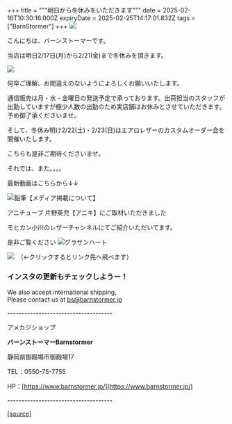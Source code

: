 +++
title = """明日から冬休みをいただきます"""
date = 2025-02-16T10:30:16.000Z
expiryDate = 2025-02-25T14:17:01.832Z
tags = ["BarnStormer"]
+++
[![](https://stat.ameba.jp/user_images/20231023/16/barnstormer-go/b2/03/p/o0420015015354743273.png)](https://ameblo.jp/barnstormer-go/entry-12825670498.html)

こんにちは、バーンストーマーです。

当店は明日2/17日(月)から2/21(金)まで冬休みを頂きます。

[![](https://stat.ameba.jp/user_images/20250216/19/barnstormer-go/66/e7/p/o0410017015544961588.png)](https://stat.ameba.jp/user_images/20250216/19/barnstormer-go/66/e7/p/o0410017015544961588.png)

何卒ご理解、お間違えのないようによろしくお願いいたします。

通信販売は月・水・金曜日の発送予定で承っております。出荷担当のスタッフが出勤していますが極少人数の出勤のため実店舗はお休みとさせていただきます。予め御了承くださいませ。

そして、冬休み明け2/22(土)・2/23(日)はエアロレザーのカスタムオーダー会を開催いたします。

こちらも是非ご期待くださいませ。

それでは、また。。。。

最新動画はこちらから↓↓

![鉛筆](https://stat100.ameba.jp/blog/ucs/img/char/char3/519.png)【メディア掲載について】

アニチューブ 片野英児【アニキ】にご取材いただきました

モヒカン小川のレザーチャンネルにてご紹介いただいてます。

是非ご覧ください ![グラサンハート](https://stat100.ameba.jp/blog/ucs/img/char/char3/148.png)

[![](https://stat.ameba.jp/user_images/20230412/16/barnstormer-go/6a/23/p/o0108010815269242493.png)](https://www.instagram.com/barnstormer_daily/)　（←クリックするとリンク先へ飛べます）

### インスタの更新もチェックしようー！

We also accept international shipping,  
Please contact us at bs@barnstormer.jp

**\-------------------------------------**

アメカジショップ

**バーンストーマーBarnstormer**

静岡県御殿場市御殿場17

TEL：0550-75-7755

HP：[https://www.barnstormer.jp/](https://www.barnstormer.jp/)

**\-------------------------------------**

[[source]](https://ameblo.jp/barnstormer-go/entry-12886681730.html)
